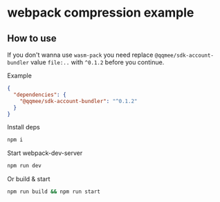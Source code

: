 # webpack compression example

## How to use

If you don't wanna use `wasm-pack` you need replace `@qqmee/sdk-account-bundler` value `file:..` with `^0.1.2` before you continue.

Example

```json
{
  "dependencies": {
    "@qqmee/sdk-account-bundler": "^0.1.2"
  }
}
```

Install deps

```bash
npm i
```

Start webpack-dev-server

```bash
npm run dev
```

Or build & start

```bash
npm run build && npm run start
```
